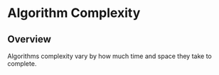 # Algorithm Complexity

## Overview
Algorithms complexity vary by how much time and space they take to complete.